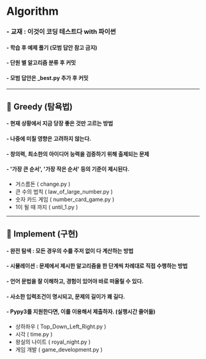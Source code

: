 # Algorithm
### - 교재 : 이것이 코딩 테스트다 with 파이썬 
#### - 학습 후 예제 풀기 (모범 답안 참고 금지)
#### - 단원 별 알고리즘 분류 후 커밋
#### - 모범 답안은 _best.py 추가 후 커밋

***
## 📌 Greedy (탐욕법)
#### - 현재 상황에서 지금 당장 좋은 것만 고르는 방법
#### - 나중에 미칠 영향은 고려하지 않는다.
#### - 창의력, 최소한의 아이디어 능력을 검증하기 위해 출제되는 문제
#### - '가장 큰 순서', '가장 작은 순서' 등의 기준이 제시된다.
- 거스름돈 ( change.py )
- 큰 수의 법칙 ( law_of_large_number.py )
- 숫자 카드 게임 ( number_card_game.py )
- 1이 될 때 까지 ( until_1.py )

***
## 📌 Implement (구현)
#### - 완전 탐색 : 모든 경우의 수를 주저 없이 다 계산하는 방법
#### - 시뮬레이션 : 문제에서 제시한 알고리즘을 한 단계씩 차례대로 직접 수행하는 방법
#### - 언어 문법을 잘 이해하고, 경험이 있어야 바로 떠올릴 수 있다.
#### - 사소한 입력조건이 명시되고, 문제의 길이가 꽤 길다.
#### - Pypy3를 지원한다면, 이를 이용해서 제출하자. (실행시간 줄어듦)
- 상하좌우 ( Top_Down_Left_Right.py )
- 시각 ( time.py )
- 왕실의 나이트 ( royal_night.py )
- 게임 개발 ( game_development.py )